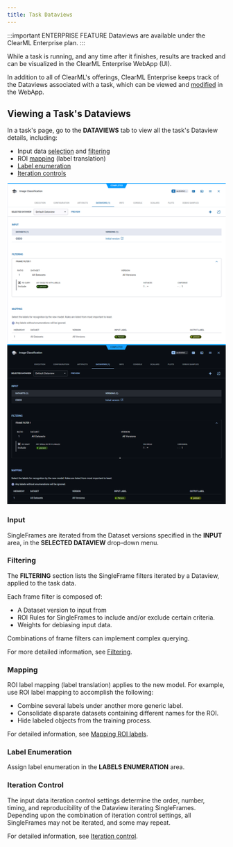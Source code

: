 ```yaml
---
title: Task Dataviews
---
```


:::important ENTERPRISE FEATURE
Dataviews are available under the ClearML Enterprise plan.
:::

While a task is running, and any time after it finishes, results are tracked and can be visualized in the ClearML 
Enterprise WebApp (UI). 

In addition to all of ClearML's offerings, ClearML Enterprise keeps track of the Dataviews associated with a
task, which can be viewed and [modified](webapp_exp_modifying.md) in the WebApp.

## Viewing a Task's Dataviews 

In a task's page, go to the **DATAVIEWS** tab to view all the task's Dataview details, including:
* Input data [selection](#input) and [filtering](#filtering)
* ROI [mapping](#mapping) (label translation)
* [Label enumeration](#label-enumeration)
* [Iteration controls](#iteration-control)

![Dataview tab](../../img/hyperdatasets/dataview_tab.png#light-mode-only)
![Dataview tab](../../img/hyperdatasets/dataview_tab_dark.png#dark-mode-only)

### Input

SingleFrames are iterated from the Dataset versions specified in the **INPUT** area, in the **SELECTED DATAVIEW** drop-down 
menu.


### Filtering

The **FILTERING** section lists the SingleFrame filters iterated by a Dataview, applied to the task data. 

Each frame filter is composed of: 
* A Dataset version to input from 
* ROI Rules for SingleFrames to include and/or exclude certain criteria.
* Weights for debiasing input data. 
  
Combinations of frame filters can implement complex querying. 

For more detailed information, see [Filtering](../dataviews.md#filtering).

### Mapping

ROI label mapping (label translation) applies to the new model. For example, use ROI label mapping to accomplish the following: 

* Combine several labels under another more generic label.
* Consolidate disparate datasets containing different names for the ROI.
* Hide labeled objects from the training process.

For detailed information, see [Mapping ROI labels](../dataviews.md#mapping-roi-labels).

### Label Enumeration

Assign label enumeration in the **LABELS ENUMERATION** area.

### Iteration Control

The input data iteration control settings determine the order, number, timing, and reproducibility of the Dataview iterating 
SingleFrames. Depending upon the combination of iteration control settings, all SingleFrames may not be iterated, and some may repeat. 

For detailed information, see [Iteration control](../dataviews.md#iteration-control).


